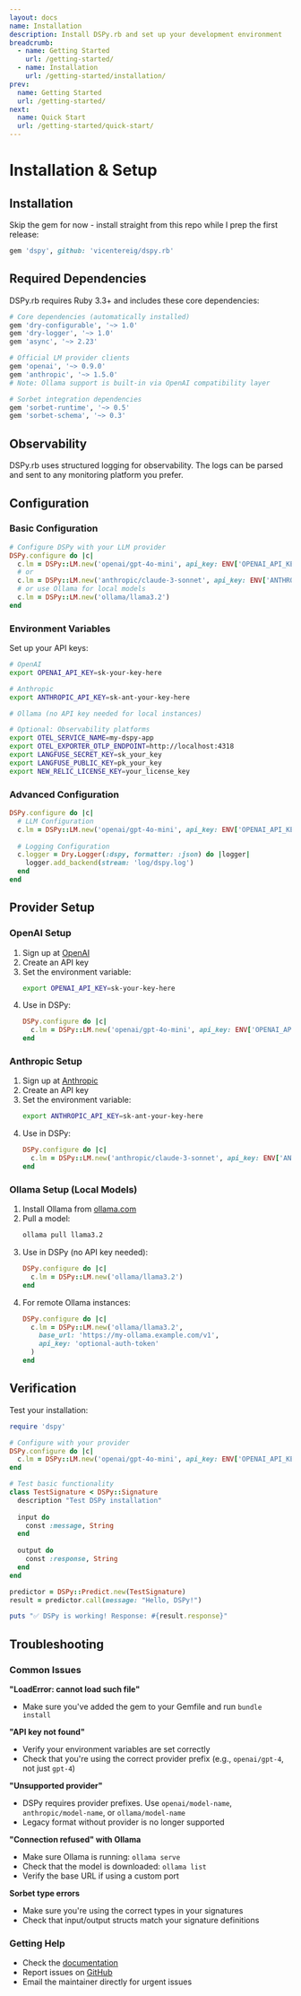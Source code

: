 ```yaml
---
layout: docs
name: Installation
description: Install DSPy.rb and set up your development environment
breadcrumb:
  - name: Getting Started
    url: /getting-started/
  - name: Installation
    url: /getting-started/installation/
prev:
  name: Getting Started
  url: /getting-started/
next:
  name: Quick Start
  url: /getting-started/quick-start/
---
```


# Installation & Setup

## Installation

Skip the gem for now - install straight from this repo while I prep the first release:

```ruby
gem 'dspy', github: 'vicentereig/dspy.rb'
```

## Required Dependencies

DSPy.rb requires Ruby 3.3+ and includes these core dependencies:

```ruby
# Core dependencies (automatically installed)
gem 'dry-configurable', '~> 1.0'
gem 'dry-logger', '~> 1.0'
gem 'async', '~> 2.23'

# Official LM provider clients
gem 'openai', '~> 0.9.0'
gem 'anthropic', '~> 1.5.0'
# Note: Ollama support is built-in via OpenAI compatibility layer

# Sorbet integration dependencies
gem 'sorbet-runtime', '~> 0.5'
gem 'sorbet-schema', '~> 0.3'
```

## Observability

DSPy.rb uses structured logging for observability. The logs can be parsed and sent to any monitoring platform you prefer.

## Configuration

### Basic Configuration

```ruby
# Configure DSPy with your LLM provider
DSPy.configure do |c|
  c.lm = DSPy::LM.new('openai/gpt-4o-mini', api_key: ENV['OPENAI_API_KEY'])
  # or
  c.lm = DSPy::LM.new('anthropic/claude-3-sonnet', api_key: ENV['ANTHROPIC_API_KEY'])
  # or use Ollama for local models
  c.lm = DSPy::LM.new('ollama/llama3.2')
end
```

### Environment Variables

Set up your API keys:

```bash
# OpenAI
export OPENAI_API_KEY=sk-your-key-here

# Anthropic
export ANTHROPIC_API_KEY=sk-ant-your-key-here

# Ollama (no API key needed for local instances)

# Optional: Observability platforms
export OTEL_SERVICE_NAME=my-dspy-app
export OTEL_EXPORTER_OTLP_ENDPOINT=http://localhost:4318
export LANGFUSE_SECRET_KEY=sk_your_key
export LANGFUSE_PUBLIC_KEY=pk_your_key
export NEW_RELIC_LICENSE_KEY=your_license_key
```

### Advanced Configuration

```ruby
DSPy.configure do |c|
  # LLM Configuration
  c.lm = DSPy::LM.new('openai/gpt-4o-mini', api_key: ENV['OPENAI_API_KEY'])
  
  # Logging Configuration
  c.logger = Dry.Logger(:dspy, formatter: :json) do |logger|
    logger.add_backend(stream: 'log/dspy.log')
  end
end
```

## Provider Setup

### OpenAI Setup

1. Sign up at [OpenAI](https://openai.com/)
2. Create an API key
3. Set the environment variable:
   ```bash
   export OPENAI_API_KEY=sk-your-key-here
   ```
4. Use in DSPy:
   ```ruby
   DSPy.configure do |c|
     c.lm = DSPy::LM.new('openai/gpt-4o-mini', api_key: ENV['OPENAI_API_KEY'])
   end
   ```

### Anthropic Setup

1. Sign up at [Anthropic](https://console.anthropic.com/)
2. Create an API key
3. Set the environment variable:
   ```bash
   export ANTHROPIC_API_KEY=sk-ant-your-key-here
   ```
4. Use in DSPy:
   ```ruby
   DSPy.configure do |c|
     c.lm = DSPy::LM.new('anthropic/claude-3-sonnet', api_key: ENV['ANTHROPIC_API_KEY'])
   end
   ```

### Ollama Setup (Local Models)

1. Install Ollama from [ollama.com](https://ollama.com/)
2. Pull a model:
   ```bash
   ollama pull llama3.2
   ```
3. Use in DSPy (no API key needed):
   ```ruby
   DSPy.configure do |c|
     c.lm = DSPy::LM.new('ollama/llama3.2')
   end
   ```
4. For remote Ollama instances:
   ```ruby
   DSPy.configure do |c|
     c.lm = DSPy::LM.new('ollama/llama3.2', 
       base_url: 'https://my-ollama.example.com/v1',
       api_key: 'optional-auth-token'
     )
   end
   ```

## Verification

Test your installation:

```ruby
require 'dspy'

# Configure with your provider
DSPy.configure do |c|
  c.lm = DSPy::LM.new('openai/gpt-4o-mini', api_key: ENV['OPENAI_API_KEY'])
end

# Test basic functionality
class TestSignature < DSPy::Signature
  description "Test DSPy installation"
  
  input do
    const :message, String
  end
  
  output do
    const :response, String
  end
end

predictor = DSPy::Predict.new(TestSignature)
result = predictor.call(message: "Hello, DSPy!")

puts "✅ DSPy is working! Response: #{result.response}"
```

## Troubleshooting

### Common Issues

**"LoadError: cannot load such file"**
- Make sure you've added the gem to your Gemfile and run `bundle install`

**"API key not found"**
- Verify your environment variables are set correctly
- Check that you're using the correct provider prefix (e.g., `openai/gpt-4`, not just `gpt-4`)

**"Unsupported provider"**
- DSPy requires provider prefixes. Use `openai/model-name`, `anthropic/model-name`, or `ollama/model-name`
- Legacy format without provider is no longer supported

**"Connection refused" with Ollama**
- Make sure Ollama is running: `ollama serve`
- Check that the model is downloaded: `ollama list`
- Verify the base URL if using a custom port

**Sorbet type errors**
- Make sure you're using the correct types in your signatures
- Check that input/output structs match your signature definitions

### Getting Help

- Check the [documentation](../README.md)
- Report issues on [GitHub](https://github.com/vicentereig/dspy.rb/issues)
- Email the maintainer directly for urgent issues